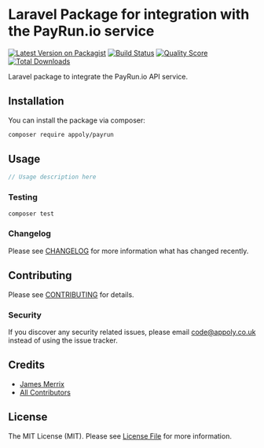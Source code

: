# Laravel Package for integration with the PayRun.io service

[![Latest Version on Packagist](https://img.shields.io/packagist/v/appoly/payrun.svg?style=flat-square)](https://packagist.org/packages/appoly/payrun)
[![Build Status](https://img.shields.io/travis/appoly/payrun/master.svg?style=flat-square)](https://travis-ci.org/appoly/payrun)
[![Quality Score](https://img.shields.io/scrutinizer/g/appoly/payrun.svg?style=flat-square)](https://scrutinizer-ci.com/g/appoly/payrun)
[![Total Downloads](https://img.shields.io/packagist/dt/appoly/payrun.svg?style=flat-square)](https://packagist.org/packages/appoly/payrun)

Laravel package to integrate the PayRun.io API service.

## Installation

You can install the package via composer:

```bash
composer require appoly/payrun
```

## Usage

``` php
// Usage description here
```

### Testing

``` bash
composer test
```

### Changelog

Please see [CHANGELOG](CHANGELOG.md) for more information what has changed recently.

## Contributing

Please see [CONTRIBUTING](CONTRIBUTING.md) for details.

### Security

If you discover any security related issues, please email code@appoly.co.uk instead of using the issue tracker.

## Credits

- [James Merrix](https://github.com/appoly)
- [All Contributors](../../contributors)

## License

The MIT License (MIT). Please see [License File](LICENSE.md) for more information.